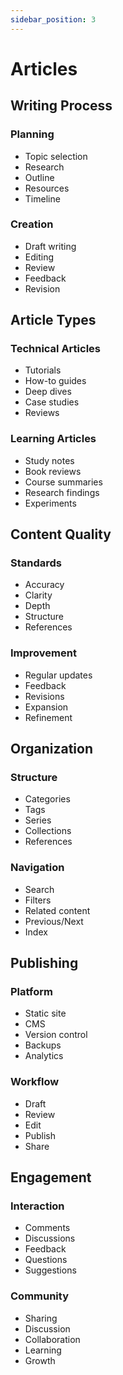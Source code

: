 ```yaml
---
sidebar_position: 3
---
```


# Articles

## Writing Process

### Planning
- Topic selection
- Research
- Outline
- Resources
- Timeline

### Creation
- Draft writing
- Editing
- Review
- Feedback
- Revision

## Article Types

### Technical Articles
- Tutorials
- How-to guides
- Deep dives
- Case studies
- Reviews

### Learning Articles
- Study notes
- Book reviews
- Course summaries
- Research findings
- Experiments

## Content Quality

### Standards
- Accuracy
- Clarity
- Depth
- Structure
- References

### Improvement
- Regular updates
- Feedback
- Revisions
- Expansion
- Refinement

## Organization

### Structure
- Categories
- Tags
- Series
- Collections
- References

### Navigation
- Search
- Filters
- Related content
- Previous/Next
- Index

## Publishing

### Platform
- Static site
- CMS
- Version control
- Backups
- Analytics

### Workflow
- Draft
- Review
- Edit
- Publish
- Share

## Engagement

### Interaction
- Comments
- Discussions
- Feedback
- Questions
- Suggestions

### Community
- Sharing
- Discussion
- Collaboration
- Learning
- Growth 